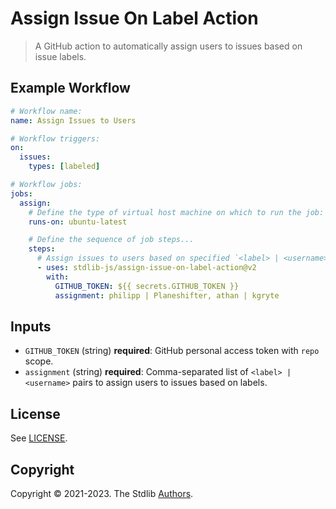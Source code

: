 <!--

@license Apache-2.0

Copyright (c) 2021 The Stdlib Authors.

Licensed under the Apache License, Version 2.0 (the "License");
you may not use this file except in compliance with the License.
You may obtain a copy of the License at

   http://www.apache.org/licenses/LICENSE-2.0

Unless required by applicable law or agreed to in writing, software
distributed under the License is distributed on an "AS IS" BASIS,
WITHOUT WARRANTIES OR CONDITIONS OF ANY KIND, either express or implied.
See the License for the specific language governing permissions and
limitations under the License.

-->

# Assign Issue On Label Action

> A GitHub action to automatically assign users to issues based on issue labels.

## Example Workflow

```yml
# Workflow name:
name: Assign Issues to Users

# Workflow triggers:
on:
  issues:
    types: [labeled]

# Workflow jobs:
jobs:
  assign:
    # Define the type of virtual host machine on which to run the job:
    runs-on: ubuntu-latest

    # Define the sequence of job steps...
    steps:
      # Assign issues to users based on specified `<label> | <username>` pairs:
      - uses: stdlib-js/assign-issue-on-label-action@v2
        with:
          GITHUB_TOKEN: ${{ secrets.GITHUB_TOKEN }}
          assignment: philipp | Planeshifter, athan | kgryte
```


## Inputs

 -   `GITHUB_TOKEN` (string) **required**: GitHub personal access token with `repo` scope.
 -   `assignment` (string) **required**: Comma-separated list of `<label> | <username>` pairs to assign users to issues based on labels.


## License

See [LICENSE][stdlib-license].


## Copyright

Copyright &copy; 2021-2023. The Stdlib [Authors][stdlib-authors].

<!-- Section for all links. Make sure to keep an empty line after the `section` element and another before the `/section` close. -->

<section class="links">

[stdlib]: https://github.com/stdlib-js/stdlib

[stdlib-authors]: https://github.com/stdlib-js/stdlib/graphs/contributors

[stdlib-license]: https://raw.githubusercontent.com/stdlib-js/assign-issue-on-label-action/master/LICENSE

</section>

<!-- /.links -->
